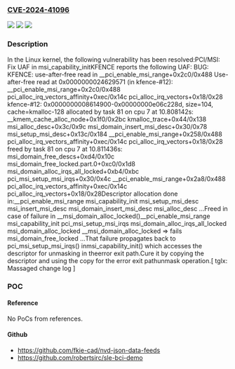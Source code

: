 ### [CVE-2024-41096](https://cve.mitre.org/cgi-bin/cvename.cgi?name=CVE-2024-41096)
![](https://img.shields.io/static/v1?label=Product&message=Linux&color=blue)
![](https://img.shields.io/static/v1?label=Version&message=bf6e054e0e3f%3C%20ff1121d2214b%20&color=brighgreen)
![](https://img.shields.io/static/v1?label=Vulnerability&message=n%2Fa&color=brighgreen)

### Description

In the Linux kernel, the following vulnerability has been resolved:PCI/MSI: Fix UAF in msi_capability_initKFENCE reports the following UAF: BUG: KFENCE: use-after-free read in __pci_enable_msi_range+0x2c0/0x488 Use-after-free read at 0x0000000024629571 (in kfence-#12):  __pci_enable_msi_range+0x2c0/0x488  pci_alloc_irq_vectors_affinity+0xec/0x14c  pci_alloc_irq_vectors+0x18/0x28 kfence-#12: 0x0000000008614900-0x00000000e06c228d, size=104, cache=kmalloc-128 allocated by task 81 on cpu 7 at 10.808142s:  __kmem_cache_alloc_node+0x1f0/0x2bc  kmalloc_trace+0x44/0x138  msi_alloc_desc+0x3c/0x9c  msi_domain_insert_msi_desc+0x30/0x78  msi_setup_msi_desc+0x13c/0x184  __pci_enable_msi_range+0x258/0x488  pci_alloc_irq_vectors_affinity+0xec/0x14c  pci_alloc_irq_vectors+0x18/0x28 freed by task 81 on cpu 7 at 10.811436s:  msi_domain_free_descs+0xd4/0x10c  msi_domain_free_locked.part.0+0xc0/0x1d8  msi_domain_alloc_irqs_all_locked+0xb4/0xbc  pci_msi_setup_msi_irqs+0x30/0x4c  __pci_enable_msi_range+0x2a8/0x488  pci_alloc_irq_vectors_affinity+0xec/0x14c  pci_alloc_irq_vectors+0x18/0x28Descriptor allocation done in:__pci_enable_msi_range    msi_capability_init        msi_setup_msi_desc            msi_insert_msi_desc                msi_domain_insert_msi_desc                    msi_alloc_desc                        ...Freed in case of failure in __msi_domain_alloc_locked()__pci_enable_msi_range    msi_capability_init        pci_msi_setup_msi_irqs            msi_domain_alloc_irqs_all_locked                msi_domain_alloc_locked                    __msi_domain_alloc_locked => fails                    msi_domain_free_locked                        ...That failure propagates back to pci_msi_setup_msi_irqs() inmsi_capability_init() which accesses the descriptor for unmasking in theerror exit path.Cure it by copying the descriptor and using the copy for the error exit pathunmask operation.[ tglx: Massaged change log ]

### POC

#### Reference
No PoCs from references.

#### Github
- https://github.com/fkie-cad/nvd-json-data-feeds
- https://github.com/robertsirc/sle-bci-demo

